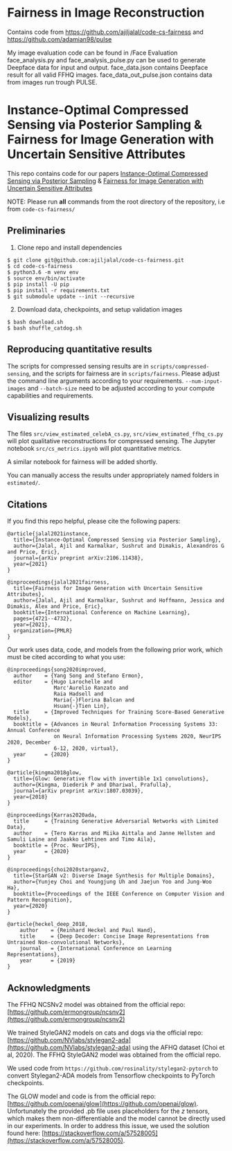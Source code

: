 # Fairness in Image Reconstruction
Contains code from https://github.com/ajiljalal/code-cs-fairness and https://github.com/adamian98/pulse

My image evaluation code can be found in /Face Evaluation
face_analysis.py and face_analysis_pulse.py can be used to generate Deepface data for input and output.
face_data.json contains Deepface result for all valid FFHQ images. face_data_out_pulse.json contains data from images run trough PULSE.


# Instance-Optimal Compressed Sensing via Posterior Sampling & Fairness for Image Generation with Uncertain Sensitive Attributes

This repo contains code for our papers [Instance-Optimal Compressed Sensing via Posterior Sampling](https://arxiv.org/abs/2106.11438) & [Fairness for Image Generation with Uncertain Sensitive Attributes]()

NOTE: Please run **all** commands from the root directory of the repository, i.e from ```code-cs-fairness/```

## Preliminaries 

1. Clone repo and install dependencies

```shell
$ git clone git@github.com:ajiljalal/code-cs-fairness.git
$ cd code-cs-fairness
$ python3.6 -m venv env
$ source env/bin/activate
$ pip install -U pip
$ pip install -r requirements.txt
$ git submodule update --init --recursive
```

2. Download data, checkpoints, and setup validation images
```shell
$ bash download.sh
$ bash shuffle_catdog.sh
```

## Reproducing quantitative results
The scripts for compressed sensing results are in ```scripts/compressed-sensing```, and the scripts for fairness are in ```scripts/fairness```.
Please adjust the command line arguments according to your requirements. ```--num-input-images``` and ```--batch-size``` need to be adjusted according to your compute capabilities and requirements.

## Visualizing results
The files ```src/view_estimated_celebA_cs.py```, ```src/view_estimated_ffhq_cs.py``` will plot qualitative reconstructions for compressed sensing. The Jupyter notebook ```src/cs_metrics.ipynb``` will plot quantitative metrics.

A similar notebook for fairness will be added shortly.

You can manually access the results under appropriately named folders in ```estimated/```.

## Citations

If you find this repo helpful, please cite the following papers:
```
@article{jalal2021instance,
  title={Instance-Optimal Compressed Sensing via Posterior Sampling},
  author={Jalal, Ajil and Karmalkar, Sushrut and Dimakis, Alexandros G and Price, Eric},
  journal={arXiv preprint arXiv:2106.11438},
  year={2021}
}

@inproceedings{jalal2021fairness,
  title={Fairness for Image Generation with Uncertain Sensitive Attributes},
  author={Jalal, Ajil and Karmalkar, Sushrut and Hoffmann, Jessica and Dimakis, Alex and Price, Eric},
  booktitle={International Conference on Machine Learning},
  pages={4721--4732},
  year={2021},
  organization={PMLR}
}
```

Our work uses data, code, and models from the following prior work, which must be cited according to what you use:
```
@inproceedings{song2020improved,
  author    = {Yang Song and Stefano Ermon},
  editor    = {Hugo Larochelle and
               Marc'Aurelio Ranzato and
               Raia Hadsell and
               Maria{-}Florina Balcan and
               Hsuan{-}Tien Lin},
  title     = {Improved Techniques for Training Score-Based Generative Models},
  booktitle = {Advances in Neural Information Processing Systems 33: Annual Conference
               on Neural Information Processing Systems 2020, NeurIPS 2020, December
               6-12, 2020, virtual},
  year      = {2020}
}

@article{kingma2018glow,
  title={Glow: Generative flow with invertible 1x1 convolutions},
  author={Kingma, Diederik P and Dhariwal, Prafulla},
  journal={arXiv preprint arXiv:1807.03039},
  year={2018}
}

@inproceedings{Karras2020ada,
  title     = {Training Generative Adversarial Networks with Limited Data},
  author    = {Tero Karras and Miika Aittala and Janne Hellsten and Samuli Laine and Jaakko Lehtinen and Timo Aila},
  booktitle = {Proc. NeurIPS},
  year      = {2020}
}

@inproceedings{choi2020starganv2,
  title={StarGAN v2: Diverse Image Synthesis for Multiple Domains},
  author={Yunjey Choi and Youngjung Uh and Jaejun Yoo and Jung-Woo Ha},
  booktitle={Proceedings of the IEEE Conference on Computer Vision and Pattern Recognition},
  year={2020}
}

@article{heckel_deep_2018,
    author    = {Reinhard Heckel and Paul Hand},
    title     = {Deep Decoder: Concise Image Representations from Untrained Non-convolutional Networks},
    journal   = {International Conference on Learning Representations},
    year      = {2019}
}

```


## Acknowledgments
The FFHQ NCSNv2 model was obtained from the official repo: [https://github.com/ermongroup/ncsnv2](https://github.com/ermongroup/ncsnv2)

We trained StyleGAN2 models on cats and dogs via the official repo: [https://github.com/NVlabs/stylegan2-ada](https://github.com/NVlabs/stylegan2-ada) using the AFHQ dataset (Choi et al, 2020). The FFHQ StyleGAN2 model was obtained from the official repo.

We used code from ```https://github.com/rosinality/stylegan2-pytorch``` to convert Stylegan2-ADA models from Tensorflow checkpoints to PyTorch checkpoints.

The GLOW model and code is from the official repo: [https://github.com/openai/glow](https://github.com/openai/glow). Unfortunately the provided .pb file uses placeholders for the _z_ tensors, which makes them non-differentiable and the model cannot be directly used in our experiments. In order to address this issue, we used the solution found here: [https://stackoverflow.com/a/57528005](https://stackoverflow.com/a/57528005).

